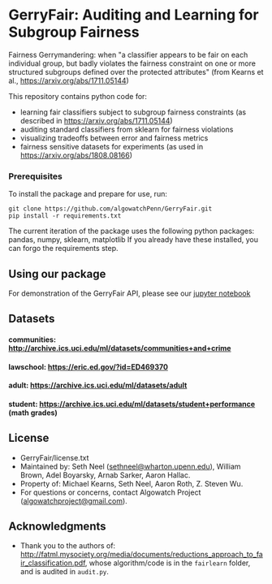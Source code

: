 # GerryFair: Auditing and Learning for Subgroup Fairness

Fairness Gerrymandering: when "a classifier appears to be fair on each individual
group, but badly violates the fairness constraint on one or more structured subgroups defined
over the protected attributes" (from Kearns et al., https://arxiv.org/abs/1711.05144)

This repository contains python code for:
* learning fair classifiers subject to subgroup fairness constraints (as described in https://arxiv.org/abs/1711.05144)
* auditing standard classifiers from sklearn for fairness violations
* visualizing tradeoffs between error and fairness metrics
* fairness sensitive datasets for experiments (as used in https://arxiv.org/abs/1808.08166)

### Prerequisites

To install the package and prepare for use, run:
```
git clone https://github.com/algowatchPenn/GerryFair.git
pip install -r requirements.txt
```
The current iteration of the package uses the following python packages: pandas, numpy, sklearn, matplotlib
If you already have these installed, you can forgo the requirements step.

## Using our package

For demonstration of the GerryFair API, please see our [jupyter notebook](./GerryFair&#32;Demo.ipynb)

## Datasets
#### communities: http://archive.ics.uci.edu/ml/datasets/communities+and+crime
#### lawschool: https://eric.ed.gov/?id=ED469370
#### adult: https://archive.ics.uci.edu/ml/datasets/adult
#### student: https://archive.ics.uci.edu/ml/datasets/student+performance (math grades)


## License
* GerryFair/license.txt
* Maintained by: Seth Neel (sethneel@wharton.upenn.edu), William Brown, Adel Boyarsky, Arnab Sarker, Aaron Hallac. 
* Property of: Michael Kearns, Seth Neel, Aaron Roth, Z. Steven Wu.
* For questions or concerns, contact Algowatch Project (algowatchproject@gmail.com).

## Acknowledgments

* Thank you to the authors of: http://fatml.mysociety.org/media/documents/reductions_approach_to_fair_classification.pdf, whose algorithm/code is in the `fairlearn` folder, and is audited in `audit.py`.
